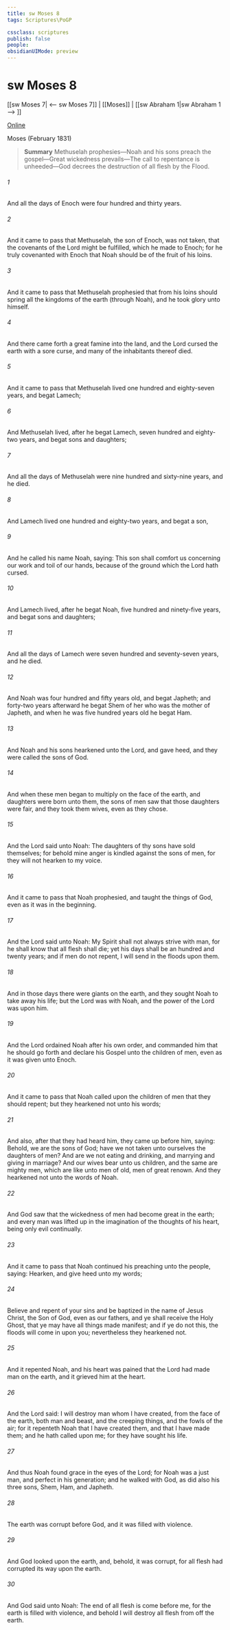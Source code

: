 ```yaml
---
title: sw Moses 8
tags: Scriptures\PoGP

cssclass: scriptures
publish: false
people:
obsidianUIMode: preview
---
```


# sw Moses 8
[[sw Moses 7| <-- sw Moses 7]] | [[Moses]] | [[sw Abraham 1|sw Abraham 1 --> ]]

[Online](https://churchofjesuschrist.org/study/scriptures/pgp/moses/8?lang=eng)

Moses
(February 1831)

> __Summary__
Methuselah prophesies—Noah and his sons preach the gospel—Great wickedness prevails—The call to repentance is unheeded—God decrees the destruction of all flesh by the Flood.

###### 1 
And all the days of Enoch were four hundred and thirty years.

###### 2 
And it came to pass that Methuselah, the son of Enoch, was not taken, that the covenants of the Lord might be fulfilled, which he made to Enoch; for he truly covenanted with Enoch that Noah should be of the fruit of his loins.

###### 3 
And it came to pass that Methuselah prophesied that from his loins should spring all the kingdoms of the earth (through Noah), and he took glory unto himself.

###### 4 
And there came forth a great famine into the land, and the Lord cursed the earth with a sore curse, and many of the inhabitants thereof died.

###### 5 
And it came to pass that Methuselah lived one hundred and eighty-seven years, and begat Lamech;

###### 6 
And Methuselah lived, after he begat Lamech, seven hundred and eighty-two years, and begat sons and daughters;

###### 7 
And all the days of Methuselah were nine hundred and sixty-nine years, and he died.

###### 8 
And Lamech lived one hundred and eighty-two years, and begat a son,

###### 9 
And he called his name Noah, saying: This son shall comfort us concerning our work and toil of our hands, because of the ground which the Lord hath cursed.

###### 10 
And Lamech lived, after he begat Noah, five hundred and ninety-five years, and begat sons and daughters;

###### 11 
And all the days of Lamech were seven hundred and seventy-seven years, and he died.

###### 12 
And Noah was four hundred and fifty years old, and begat Japheth; and forty-two years afterward he begat Shem of her who was the mother of Japheth, and when he was five hundred years old he begat Ham.

###### 13 
And Noah and his sons hearkened unto the Lord, and gave heed, and they were called the sons of God.

###### 14 
And when these men began to multiply on the face of the earth, and daughters were born unto them, the sons of men saw that those daughters were fair, and they took them wives, even as they chose.

###### 15 
And the Lord said unto Noah: The daughters of thy sons have sold themselves; for behold mine anger is kindled against the sons of men, for they will not hearken to my voice.

###### 16 
And it came to pass that Noah prophesied, and taught the things of God, even as it was in the beginning.

###### 17 
And the Lord said unto Noah: My Spirit shall not always strive with man, for he shall know that all flesh shall die; yet his days shall be an hundred and twenty years; and if men do not repent, I will send in the floods upon them.

###### 18 
And in those days there were giants on the earth, and they sought Noah to take away his life; but the Lord was with Noah, and the power of the Lord was upon him.

###### 19 
And the Lord ordained Noah after his own order, and commanded him that he should go forth and declare his Gospel unto the children of men, even as it was given unto Enoch.

###### 20 
And it came to pass that Noah called upon the children of men that they should repent; but they hearkened not unto his words;

###### 21 
And also, after that they had heard him, they came up before him, saying: Behold, we are the sons of God; have we not taken unto ourselves the daughters of men? And are we not eating and drinking, and marrying and giving in marriage? And our wives bear unto us children, and the same are mighty men, which are like unto men of old, men of great renown. And they hearkened not unto the words of Noah.

###### 22 
And God saw that the wickedness of men had become great in the earth; and every man was lifted up in the imagination of the thoughts of his heart, being only evil continually.

###### 23 
And it came to pass that Noah continued his preaching unto the people, saying: Hearken, and give heed unto my words;

###### 24 
Believe and repent of your sins and be baptized in the name of Jesus Christ, the Son of God, even as our fathers, and ye shall receive the Holy Ghost, that ye may have all things made manifest; and if ye do not this, the floods will come in upon you; nevertheless they hearkened not.

###### 25 
And it repented Noah, and his heart was pained that the Lord had made man on the earth, and it grieved him at the heart.

###### 26 
And the Lord said: I will destroy man whom I have created, from the face of the earth, both man and beast, and the creeping things, and the fowls of the air; for it repenteth Noah that I have created them, and that I have made them; and he hath called upon me; for they have sought his life.

###### 27 
And thus Noah found grace in the eyes of the Lord; for Noah was a just man, and perfect in his generation; and he walked with God, as did also his three sons, Shem, Ham, and Japheth.

###### 28 
The earth was corrupt before God, and it was filled with violence.

###### 29 
And God looked upon the earth, and, behold, it was corrupt, for all flesh had corrupted its way upon the earth.

###### 30 
And God said unto Noah: The end of all flesh is come before me, for the earth is filled with violence, and behold I will destroy all flesh from off the earth.

